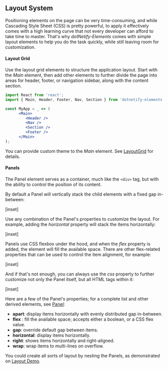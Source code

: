 ﻿## Layout System

Positioning elements on the page can be very time-consuming, and while Cascading Style Sheet (CSS) is pretty powerful, to apply it effectively comes with a high learning curve that not every developer can afford to take time to master.  That's why _dotNetify-Elements_ comes with simple layout elements to help you do the task quickly, while still leaving room for customization.

#### Layout Grid

Use the layout grid elements to structure the application layout. Start with the _Main_ element, then add other elements to further divide the page into areas for header, footer, or navigation sidebar, along with the content section. 

```jsx
import React from 'react';
import { Main, Header, Footer, Nav, Section } from 'dotnetify-elements';

const MyApp = _ => (
      <Main>
         <Header />
         <Nav />
         <Section />
         <Footer />
      </Main>
);
```

You can provide custom theme to the _Main_ element.  See [LayoutGrid](layout/grid) for details.

#### Panels

The Panel element serves as a container, much like the `<div>` tag, but with the ability to control the position of its content.  

By default a Panel will vertically stack the child elements with a fixed gap in-between:

[inset]

Use any combination of the Panel's properties to customize the layout.  For example, adding the _horizontal_ property will stack the items horizontally:

[inset]

Panels use CSS flexbox under the hood, and when the _flex_ property is added, the element will fill the available space. There are other flex-related properties that can be used to control the item alignment, for example:

[inset]

And if that's not enough, you can always use the _css_ property to further customize not only the Panel itself, but all HTML tags within it:

[inset]
<br/>

Here are a few of the Panel's properties; for a complete list and other derived elements, see [Panel](layout/panel):
- __apart__: display items horizontally with evenly distributed gap in-between.
- __flex__ : fill the available space; accepts either a boolean, or a CSS flex value.
- __gap__: override default gap between items.
- __horizontal__: display items horizontally.
- __right__: shows items horizontally and right-aligned.
- __wrap__: wrap items to multi-lines on overflow.

You could create all sorts of layout by nesting the Panels, as demonstrated on [Layout Demo](layout/demo).
